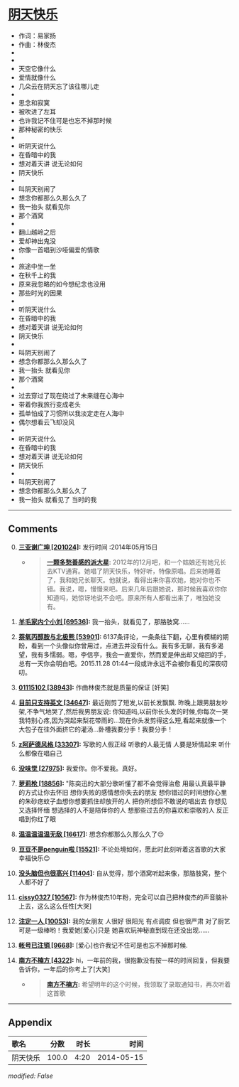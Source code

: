 # [阴天快乐](https://music.163.com/song?id=28563317)

* 作词：易家扬
* 作曲：林俊杰
*
*
* 天空它像什么
* 爱情就像什么
* 几朵云在阴天忘了该往哪儿走
* 
* 思念和寂寞
* 被吹进了左耳
* 也许我记不住可是也忘不掉那时候
* 那种秘密的快乐
* 
* 听阴天说什么
* 在昏暗中的我
* 想对着天讲 说无论如何
* 阴天快乐
* 
* 叫阴天别闹了
* 想念你都那么久那么久了
* 我一抬头 就看见你
* 那个酒窝
* 
* 翻山越岭之后
* 爱却神出鬼没
* 你像一首唱到沙哑偏爱的情歌
* 
* 旅途中坐一坐
* 在秋千上的我
* 原来我忽略的如今想纪念也没用
* 那些时光的因果
* 
* 听阴天说什么
* 在昏暗中的我
* 想对着天讲 说无论如何
* 阴天快乐
* 
* 叫阴天别闹了
* 想念你都那么久那么久了
* 我一抬头 就看见你
* 那个酒窝
* 
* 过去穿过了现在绕过了未来缝在心海中
* 带着你我旅行变成老头
* 孤单怕成了习惯所以我淡定走在人海中
* 偶尔想看云飞却没风
* 
* 听阴天说什么
* 在昏暗中的我
* 想对着天讲 说无论如何
* 阴天快乐
* 
* 叫阴天别闹了
* 想念你都那么久那么久了
* 我一抬头 就看见了 当时的我


---

## Comments
0. **[三亚谢广坤 \[201024\]](https://music.163.com/#/user/home?id=58418754):** 发行时间 :2014年05月15日
	* > **[一颗多愁善感的派大星](https://music.163.com/#/user/home?id=55276194):** 2012年的12月吧，和一个姑娘还有她兄长去KTV通宵。她唱了阴天快乐，特好听，特像原唱。后来她睡着了，我和她兄长聊天。他就说，看得出来你喜欢她，她对你也不错。我说，嗯，慢慢来吧。后来几年后跟她说，那时候我喜欢你你知道吗，她惊讶地说不会吧。原来所有人都看出来了，唯独她没有。

1. **[羊毛家内个小刘 \[69536\]](https://music.163.com/#/user/home?id=20208593):** 我一抬头，就看见了，那胳肢窝……

2. **[萘氧丙醇胺与北极熊 \[53901\]](https://music.163.com/#/user/home?id=56893734):** 6137条评论，一条条往下翻，心里有模糊的期盼，看到一个头像似你曾用过，点进去并没有什么。我有多无聊，我有多渴望，我有多懦弱。嗯，李信亭，我会一直爱你，然而爱是伸出却又缩回的手，总有一天你会明白吧。2015.11.28   01:44一段或许永远不会被你看见的深夜叨叨。

3. **[01115102 \[38943\]](https://music.163.com/#/user/home?id=34653982):** 作曲林俊杰就是质量的保证 [奸笑]

4. **[目前只支持英文 \[34647\]](https://music.163.com/#/user/home?id=78196691):** 最近刚剪了短发,以前长发飘飘. 昨晚上跟男朋友吵架,不争气地哭了,然后我男朋友说: 你知道吗,以前你长头发的时候,你每次一哭我特别心疼,因为哭起来梨花带雨的…现在你头发剪得这么短,看起来就像一个大包子在往外面挤它的灌汤…卧槽我要分手！我要分手！

5. **[z阿萨德风格 \[33307\]](https://music.163.com/#/user/home?id=65455420):** 写歌的人假正经 听歌的人最无情 人要是矫情起来 听什么都像在唱自己

6. **[没味觉 \[27975\]](https://music.163.com/#/user/home?id=40899094):** 我爱你。你不爱我。真好。

7. **[萝莉枪 \[18856\]](https://music.163.com/#/user/home?id=124664397):** "陈奕迅的大部分歌听懂了都不会觉得治愈 用最认真最平静的方式让你去怀旧 想你失败的感情想你失去的朋友 想你错过的时间想你心里的朱砂痣蚊子血想你想要抓住却放开的人 把你所想但不敢说的唱出去 你想见又选择怀缅 想选择的人不是陪伴你的人 想那些过去的你喜欢和崇敬的人 反正 唱到你红了眼

8. **[温温温温温无敌 \[16617\]](https://music.163.com/#/user/home?id=15322950):** 想念你都那么久那么久了😔

9. **[豆豆不是penguin啦 \[15521\]](https://music.163.com/#/user/home?id=837066):** 不论处境如何，愿此时此刻听着这首歌的大家幸福快乐😊

10. **[没头脑但也很高兴 \[11404\]](https://music.163.com/#/user/home?id=33357560):** 自从觉得，那个酒窝听起来像，那胳肢窝，整个人都不好了

11. **[cissy0327 \[10567\]](https://music.163.com/#/user/home?id=63754521):** 作为林俊杰10年粉，完全可以自己把林俊杰的声音脑补上去，这么这么任性[大哭]

12. **[注定一人 \[10053\]](https://music.163.com/#/user/home?id=78540613):** 我的女朋友 人很好 很阳光 有点调皮 但也很严肃 对了厨艺可是一级棒哟！我爱她[爱心]只是 她喜欢玩神秘直到现在还没出现……

13. **[帐号已注销 \[9668\]](https://music.163.com/#/user/home?id=42015174):** [爱心]也许我记不住可是也忘不掉那时候.

14. **[南方不楠方 \[4322\]](https://music.163.com/#/user/home?id=555621841):** hi，一年前的我，很抱歉没有按一样的时间回复，但我要告诉你，一年后的你考上了[大笑]
	* > **[南方不楠方](https://music.163.com/#/user/home?id=555621841):** 希望明年的这个时候，我领取了录取通知书，再次听着这首歌



---

## Appendix

|歌名|分数|时长|时间|
|:---|:---:|---:|---:|
|阴天快乐|100.0|4:20|2014-05-15

*modified: False*